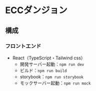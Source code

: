 # ECCダンジョン

## 構成

### フロントエンド

- React（TypeScript・Tailwind css）
  - 開発サーバー起動：`npm run dev`
  - ビルド：`npm run build`
  - storybook：`npm run storybook`
  - モックサーバー起動：`npm run mock`
